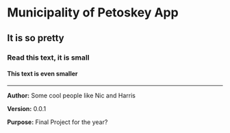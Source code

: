 # Municipality of Petoskey App

## It is so pretty

### Read this text, it is small

#### This text is even smaller

---

**Author:**  Some cool people like Nic and Harris

**Version:**  0.0.1

**Purpose:**  Final Project for the year?